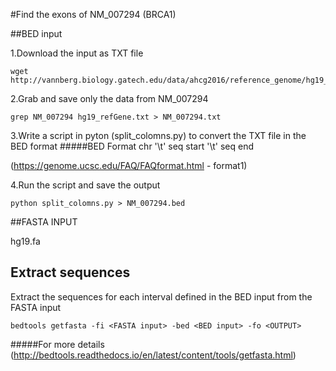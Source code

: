 
#Find the exons of NM_007294 (BRCA1) 

##BED input

1.Download the input as TXT file 

```{sh}
wget http://vannberg.biology.gatech.edu/data/ahcg2016/reference_genome/hg19_refGene.txt
```

2.Grab and save only the data from NM_007294

```{sh}
grep NM_007294 hg19_refGene.txt > NM_007294.txt
```

3.Write a script in pyton (split_colomns.py) to convert the TXT file in the BED format
#####BED Format
chr '\t'  seq start '\t'  seq end 

(https://genome.ucsc.edu/FAQ/FAQformat.html - format1)

4.Run the script and save the output

```{sh} 
python split_colomns.py > NM_007294.bed
```
##FASTA INPUT

hg19.fa 

## Extract sequences 
Extract the sequences for each interval defined in the BED input from the FASTA input

```{sh}
bedtools getfasta -fi <FASTA input> -bed <BED input> -fo <OUTPUT>
```

#####For more details (http://bedtools.readthedocs.io/en/latest/content/tools/getfasta.html)
